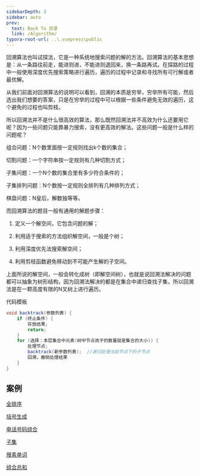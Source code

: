 ```yaml
---
sidebarDepth: 3
sidebar: auto
prev:
  text: Back To 目录
  link: /Algorithm/
typora-root-url: ..\.vuepress\public
---
```


回溯算法也叫试探法，它是一种系统地搜索问题的解的方法。回溯算法的基本思想是：从一条路往前走，能进则进，不能进则退回来，换一条路再试。在探路的过程中一般使用深度优先搜索策略进行遍历，遍历的过程中记录和寻找所有可行解或者最优解。

从我们前面对回溯算法的说明可以看到，回溯的本质是穷举，穷举所有可能，然后选出我们想要的答案，只是在穷举的过程中可以根据一些条件避免无效的遍历，这个避免的过程也叫剪枝。

所以回溯法并不是什么很高效的算法，那么既然回溯法并不高效为什么还要用它呢？因为一些问题只能靠暴力搜索，没有更高效的解法。这些问题一般是什么样的问题呢？

组合问题：N个数里面按一定规则找出k个数的集合；

切割问题：一个字符串按一定规则有几种切割方式；

子集问题：一个N个数的集合里有多少符合条件的；

子集排列问题：N个数按一定规则全排列有几种排列方式；

棋盘问题：N皇后，解数独等等。

而回溯算法的题目一般有通用的解题步骤：

1. 定义一个解空间，它包含问题的解；

2. 利用适于搜索的方法组织解空间，一般是个树；

3. 利用深度优先法搜索解空间；

4. 利用剪枝函数避免移动到不可能产生解的子空间。

上面所说的解空间，一般会转化成树（即解空间树），也就是说回溯法解决的问题都可以抽象为树形结构，因为回溯法解决的都是在集合中递归查找子集，所以回溯法是在一颗高度有限的N叉树上进行遍历。

代码模板

```java
void backtrack(参数列表) {
    if (终止条件) {
        存放结果;
        return;
    }
    for (选择：本层集合中元素(树中节点孩子的数量就是集合的大小)) {
        处理节点;
        backtrack(新参数列表);  //递归处理当前节点下的子节点
        回溯，撤销处理结果
    }
}
```



## 案例

[全排序](https://q10viking.github.io/Algorithm/46%20%E5%85%A8%E6%8E%92%E5%88%97%E4%B8%8E47%20%E5%85%A8%E6%8E%92%E5%88%972.html)

[括号生成](https://q10viking.github.io/Algorithm/22%20%E6%8B%AC%E5%8F%B7%E7%94%9F%E6%88%90.html#%E5%9B%9E%E6%BA%AF%E7%AE%97%E6%B3%95)

[电话号码组合](https://q10viking.github.io/Algorithm/17%20%E7%94%B5%E8%AF%9D%E5%8F%B7%E7%A0%81%E7%9A%84%E5%AD%97%E6%AF%8D%E7%BB%84%E5%90%88.html)

[子集](https://q10viking.github.io/Algorithm/78%20%E5%AD%90%E9%9B%86%E5%90%88.html)

[搜素单词](https://q10viking.github.io/Algorithm/79%20%E6%90%9C%E7%B4%A2%E5%8D%95%E8%AF%8D.html)

[组合总和](https://q10viking.github.io/Algorithm/39%20%E7%BB%84%E5%90%88%E6%80%BB%E5%92%8C.html)
